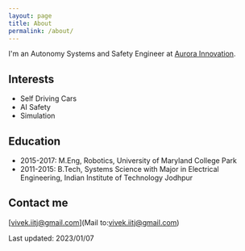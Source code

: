 ```yaml
---
layout: page
title: About
permalink: /about/
---
```


I'm an Autonomy Systems and Safety Engineer at [Aurora Innovation](http://www.aurora.tech/). 

## Interests

* Self Driving Cars
* AI Safety
* Simulation


## Education

* 2015-2017: M.Eng, Robotics, University of Maryland College Park
* 2011-2015: B.Tech, Systems Science with Major in Electrical Engineering, Indian Institute of Technology Jodhpur

## Contact me

[vivek.iitj@gmail.com](Mail to:vivek.iitj@gmail.com)

Last updated: 2023/01/07
